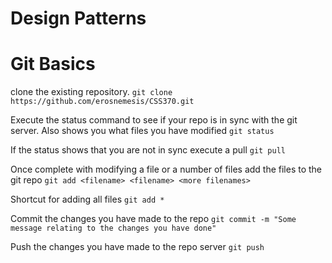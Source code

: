 # Design Patterns

# Git Basics

clone the existing repository.
`git clone https://github.com/erosnemesis/CSS370.git`

Execute the status command to see if your repo is in sync with the git server. Also shows you what files you have modified
`git status`

If the status shows that you are not in sync execute a pull
`git pull`

Once complete with modifying a file or a number of files add the files to the git repo
`git add <filename> <filename> <more filenames>`

Shortcut for adding all files
`git add *`

Commit the changes you have made to the repo
`git commit -m "Some message relating to the changes you have done"`

Push the changes you have made to the repo server
`git push`
